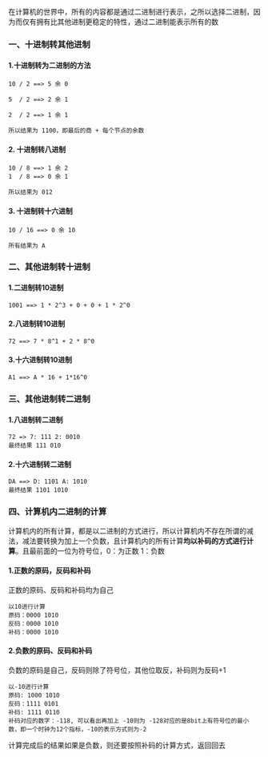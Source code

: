 在计算机的世界中，所有的内容都是通过二进制进行表示，之所以选择二进制，因为而仅有拥有比其他进制更稳定的特性，通过二进制能表示所有的数


### 一、十进制转其他进制

#### 1.十进制转为二进制的方法

    10 / 2 ==> 5 余 0
    
    5  / 2 ==> 2 余 1
    
    2  / 2 ==> 1 余 1
    
    所以结果为 1100，即最后的商 + 每个节点的余数

#### 2. 十进制转八进制

    10 / 8 ==> 1 余 2
    1  / 8 ==> 0 余 1

    所以结果为 012

#### 3. 十进制转十六进制

    10 / 16 ==> 0 余 10
    
    所有结果为 A


### 二、其他进制转十进制

#### 1.二进制转10进制

    1001 ==> 1 * 2^3 + 0 + 0 + 1 * 2^0

#### 2.八进制转10进制

    72 ==> 7 * 8^1 + 2 * 8^0

#### 3.十六进制转10进制

    A1 ==> A * 16 + 1*16^0

### 三、其他进制转二进制

#### 1.八进制转二进制

    72 => 7: 111 2: 0010
    最终结果 111 010

#### 2.十六进制转二进制

    DA ==> D: 1101 A: 1010
    最终结果 1101 1010


### 四、计算机内二进制的计算

计算机内的所有计算，都是以二进制的方式进行，所以计算机内不存在所谓的减法，减法要转换为加上一个负数，且计算机内的所有计算**均以补码的方式进行计算**。且最前面的一位为符号位，0：为正数 1：负数

#### 1.正数的原码，反码和补码

正数的原码、反码和补码均为自己

    以10进行计算
    原码：0000 1010
    反码：0000 1010
    补码：0000 1010

#### 2.负数的原码、反码和补码

负数的原码是自己，反码则除了符号位，其他位取反，补码则为反码+1

    以-10进行计算
    原码: 1000 1010
    反码：1111 0101
    补码: 1111 0110
    补码对应的数字：-118, 可以看出再加上 -10则为 -128对应的是8bit上有符号位的最小数，即一个时钟为12个指标，-10的表示方式则为-2

计算完成后的结果如果是负数，则还要按照补码的计算方式，返回回去
    

